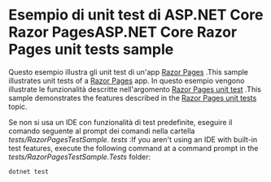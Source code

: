 # <a name="aspnet-core-razor-pages-unit-tests-sample"></a><span data-ttu-id="d29de-101">Esempio di unit test di ASP.NET Core Razor Pages</span><span class="sxs-lookup"><span data-stu-id="d29de-101">ASP.NET Core Razor Pages unit tests sample</span></span>

<span data-ttu-id="d29de-102">Questo esempio illustra gli unit test di un'app [Razor Pages](https://docs.microsoft.com/aspnet/core/mvc/razor-pages) .</span><span class="sxs-lookup"><span data-stu-id="d29de-102">This sample illustrates unit tests of a [Razor Pages](https://docs.microsoft.com/aspnet/core/mvc/razor-pages) app.</span></span> <span data-ttu-id="d29de-103">In questo esempio vengono illustrate le funzionalità descritte nell'argomento [Razor Pages unit test](https://docs.microsoft.com/aspnet/core/test/razor-pages-tests) .</span><span class="sxs-lookup"><span data-stu-id="d29de-103">This sample demonstrates the features described in the [Razor Pages unit tests](https://docs.microsoft.com/aspnet/core/test/razor-pages-tests) topic.</span></span>

<span data-ttu-id="d29de-104">Se non si usa un IDE con funzionalità di test predefinite, eseguire il comando seguente al prompt dei comandi nella cartella *tests/RazorPagesTestSample. tests* :</span><span class="sxs-lookup"><span data-stu-id="d29de-104">If you aren't using an IDE with built-in test features, execute the following command at a command prompt in the *tests/RazorPagesTestSample.Tests* folder:</span></span>

```console
dotnet test
```
